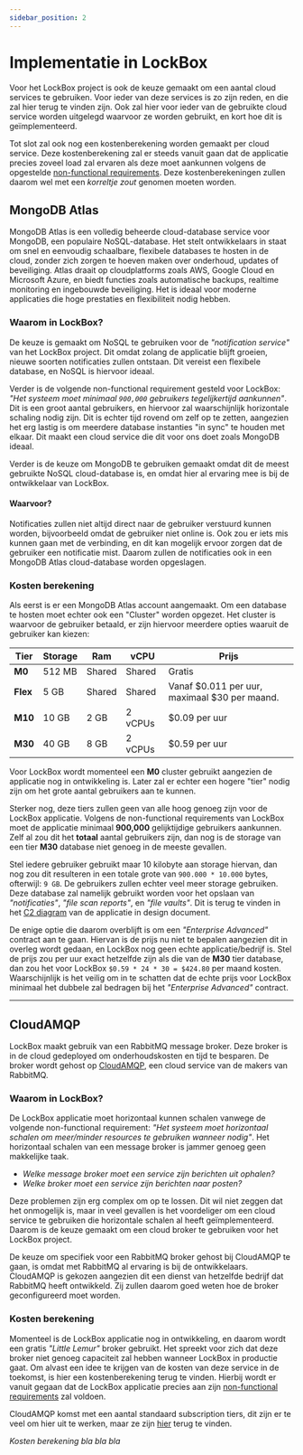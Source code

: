 ```yaml
---
sidebar_position: 2
---
```

# Implementatie in LockBox
Voor het LockBox project is ook de keuze gemaakt om een aantal cloud services te gebruiken. Voor ieder van deze services is zo zijn reden, en die zal hier terug te vinden zijn. Ook zal hier voor ieder van de gebruikte cloud service worden uitgelegd waarvoor ze worden gebruikt, en kort hoe dit is geïmplementeerd. 

Tot slot zal ook nog een kostenberekening worden gemaakt per cloud service. Deze kostenberekening zal er steeds vanuit gaan dat de applicatie precies zoveel load zal ervaren als deze moet aankunnen volgens de opgestelde [non-functional requirements](https://rikdgd.github.io/rikdegoede-s6-docs/docs/Application-Design/analyse-document#non-functional-requirements). Deze kostenberekeningen zullen daarom wel met een *korreltje zout* genomen moeten worden.

## MongoDB Atlas
MongoDB Atlas is een volledig beheerde cloud-database service voor MongoDB, een populaire NoSQL-database. Het stelt ontwikkelaars in staat om snel en eenvoudig schaalbare, flexibele databases te hosten in de cloud, zonder zich zorgen te hoeven maken over onderhoud, updates of beveiliging. Atlas draait op cloudplatforms zoals AWS, Google Cloud en Microsoft Azure, en biedt functies zoals automatische backups, realtime monitoring en ingebouwde beveiliging. Het is ideaal voor moderne applicaties die hoge prestaties en flexibiliteit nodig hebben.

### Waarom in LockBox?
De keuze is gemaakt om NoSQL te gebruiken voor de *"notification service"* van het LockBox project. Dit omdat zolang de applicatie blijft groeien, nieuwe soorten notificaties zullen ontstaan. Dit vereist een flexibele database, en NoSQL is hiervoor ideaal.

Verder is de volgende non-functional requirement gesteld voor LockBox: *"Het systeem moet minimaal `900,000` gebruikers tegelijkertijd aankunnen"*.
Dit is een groot aantal gebruikers, en hiervoor zal waarschijnlijk horizontale schaling nodig zijn. Dit is echter tijd rovend om zelf op te zetten, aangezien het erg lastig is om meerdere database instanties "in sync" te houden met elkaar. Dit maakt een cloud service die dit voor ons doet zoals MongoDB ideaal. 

Verder is de keuze om MongoDB te gebruiken gemaakt omdat dit de meest gebruikte NoSQL cloud-database is, en omdat hier al ervaring mee is bij de ontwikkelaar van LockBox.
#### Waarvoor?
Notificaties zullen niet altijd direct naar de gebruiker verstuurd kunnen worden, bijvoorbeeld omdat de gebruiker niet online is. Ook zou er iets mis kunnen gaan met de verbinding, en dit kan mogelijk ervoor zorgen dat de gebruiker een notificatie mist. Daarom zullen de notificaties ook in een MongoDB Atlas cloud-database worden opgeslagen.

### Kosten berekening
Als eerst is er een MongoDB Atlas account aangemaakt. Om een database te hosten moet echter ook een "Cluster" worden opgezet. Het cluster is waarvoor de gebruiker betaald, er zijn hiervoor meerdere opties waaruit de gebruiker kan kiezen:

| Tier     | Storage | Ram    | vCPU    | Prijs                                         |
| -------- | ------- | ------ | ------- | --------------------------------------------- |
| **M0**   | 512 MB  | Shared | Shared  | Gratis                                        |
| **Flex** | 5 GB    | Shared | Shared  | Vanaf $0.011 per uur, maximaal $30 per maand. |
| **M10**  | 10 GB   | 2 GB   | 2 vCPUs | $0.09 per uur                                 |
| **M30**  | 40 GB   | 8 GB   | 2 vCPUs | $0.59 per uur                                 |

Voor LockBox wordt momenteel een **M0** cluster gebruikt aangezien de applicatie nog in ontwikkeling is. Later zal er echter een hogere "tier" nodig zijn om het grote aantal gebruikers aan te kunnen. 

Sterker nog, deze tiers zullen geen van alle hoog genoeg zijn voor de LockBox applicatie. Volgens de non-functional requirements van LockBox moet de applicatie minimaal **900,000** gelijktijdige gebruikers aankunnen. Zelf al zou dit het **totaal** aantal gebruikers zijn, dan nog is de storage van een tier **M30** database niet genoeg in de meeste gevallen. 

Stel iedere gebruiker gebruikt maar 10 kilobyte aan storage hiervan, dan nog zou dit resulteren in een totale grote van `900.000 * 10.000` bytes, ofterwijl: `9 GB`. De gebruikers zullen echter veel meer storage gebruiken. Deze database zal namelijk gebruikt worden voor het opslaan van *"notificaties"*, *"file scan reports"*, en *"file vaults"*. Dit is terug te vinden in het [C2 diagram](https://rikdgd.github.io/rikdegoede-s6-docs/docs/Application-Design/Design-Document#c2---containerdiagram) van de applicatie in design document.

De enige optie die daarom overblijft is om een *"Enterprise Advanced"* contract aan te gaan. Hiervan is de prijs nu niet te bepalen aangezien dit in overleg wordt gedaan, en LockBox nog geen echte applicatie/bedrijf is. Stel de prijs zou per uur exact hetzelfde zijn als die van de **M30** tier database, dan zou het voor LockBox `$0.59 * 24 * 30 = $424.80` per maand kosten. Waarschijnlijk is het veilig om in te schatten dat de echte prijs voor LockBox minimaal het dubbele zal bedragen bij het *"Enterprise Advanced"* contract. 

---
## CloudAMQP
LockBox maakt gebruik van een RabbitMQ message broker. Deze broker is in de cloud gedeployed om onderhoudskosten en tijd te besparen. De broker wordt gehost op [CloudAMQP](https://www.cloudamqp.com/), een cloud service van de makers van RabbitMQ. 

### Waarom in LockBox?
De LockBox applicatie moet horizontaal kunnen schalen vanwege de volgende non-functional requirement: *"Het systeem moet horizontaal schalen om meer/minder resources te gebruiken wanneer nodig"*. Het horizontaal schalen van een message broker is jammer genoeg geen makkelijke taak. 

- *Welke message broker moet een service zijn berichten uit ophalen?*
- *Welke broker moet een service zijn berichten naar posten?*

Deze problemen zijn erg complex om op te lossen. Dit wil niet zeggen dat het onmogelijk is, maar in veel gevallen is het voordeliger om een cloud service te gebruiken die horizontale schalen al heeft geïmplementeerd. Daarom is de keuze gemaakt om een cloud broker te gebruiken voor het LockBox project. 

De keuze om specifiek voor een RabbitMQ broker gehost bij CloudAMQP te gaan, is omdat met RabbitMQ al ervaring is bij de ontwikkelaars. CloudAMQP is gekozen aangezien dit een dienst van hetzelfde bedrijf dat RabbitMQ heeft ontwikkeld. Zij zullen daarom goed weten hoe de broker geconfigureerd moet worden. 

### Kosten berekening
Momenteel is de LockBox applicatie nog in ontwikkeling, en daarom wordt een gratis *"Little Lemur"* broker gebruikt. Het spreekt voor zich dat deze broker niet genoeg capaciteit zal hebben wanneer LockBox in productie gaat. Om alvast een idee te krijgen van de kosten van deze service in de toekomst, is hier een kostenberekening terug te vinden. Hierbij wordt er vanuit gegaan dat de LockBox applicatie precies aan zijn [non-functional requirements](https://rikdgd.github.io/rikdegoede-s6-docs/docs/Application-Design/analyse-document#non-functional-requirements) zal voldoen. 

CloudAMQP komst met een aantal standaard subscription tiers, dit zijn er te veel om hier uit te werken, maar ze zijn [hier](https://www.cloudamqp.com/plans.html#rmq) terug te vinden. 

*Kosten berekening bla bla bla*
